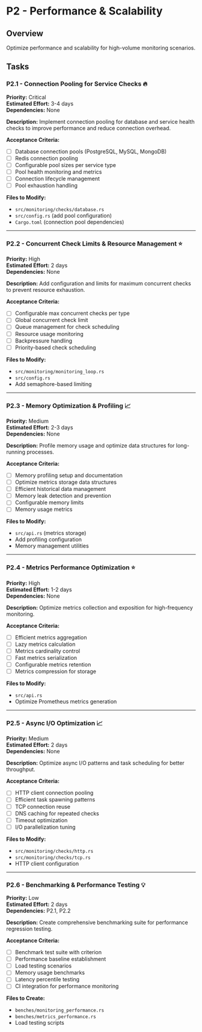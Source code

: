 # P2 - Performance & Scalability

## Overview
Optimize performance and scalability for high-volume monitoring scenarios.

## Tasks

### P2.1 - Connection Pooling for Service Checks 🔥
**Priority:** Critical  
**Estimated Effort:** 3-4 days  
**Dependencies:** None  

**Description:**
Implement connection pooling for database and service health checks to improve performance and reduce connection overhead.

**Acceptance Criteria:**
- [ ] Database connection pools (PostgreSQL, MySQL, MongoDB)
- [ ] Redis connection pooling
- [ ] Configurable pool sizes per service type
- [ ] Pool health monitoring and metrics
- [ ] Connection lifecycle management
- [ ] Pool exhaustion handling

**Files to Modify:**
- `src/monitoring/checks/database.rs`
- `src/config.rs` (add pool configuration)
- `Cargo.toml` (connection pool dependencies)

---

### P2.2 - Concurrent Check Limits & Resource Management ⭐
**Priority:** High  
**Estimated Effort:** 2 days  
**Dependencies:** None  

**Description:**
Add configuration and limits for maximum concurrent checks to prevent resource exhaustion.

**Acceptance Criteria:**
- [ ] Configurable max concurrent checks per type
- [ ] Global concurrent check limit
- [ ] Queue management for check scheduling
- [ ] Resource usage monitoring
- [ ] Backpressure handling
- [ ] Priority-based check scheduling

**Files to Modify:**
- `src/monitoring/monitoring_loop.rs`
- `src/config.rs`
- Add semaphore-based limiting

---

### P2.3 - Memory Optimization & Profiling 📈
**Priority:** Medium  
**Estimated Effort:** 2-3 days  
**Dependencies:** None  

**Description:**
Profile memory usage and optimize data structures for long-running processes.

**Acceptance Criteria:**
- [ ] Memory profiling setup and documentation
- [ ] Optimize metrics storage data structures
- [ ] Efficient historical data management
- [ ] Memory leak detection and prevention
- [ ] Configurable memory limits
- [ ] Memory usage metrics

**Files to Modify:**
- `src/api.rs` (metrics storage)
- Add profiling configuration
- Memory management utilities

---

### P2.4 - Metrics Performance Optimization ⭐
**Priority:** High  
**Estimated Effort:** 1-2 days  
**Dependencies:** None  

**Description:**
Optimize metrics collection and exposition for high-frequency monitoring.

**Acceptance Criteria:**
- [ ] Efficient metrics aggregation
- [ ] Lazy metrics calculation
- [ ] Metrics cardinality control
- [ ] Fast metrics serialization
- [ ] Configurable metrics retention
- [ ] Metrics compression for storage

**Files to Modify:**
- `src/api.rs`
- Optimize Prometheus metrics generation

---

### P2.5 - Async I/O Optimization 📈
**Priority:** Medium  
**Estimated Effort:** 2 days  
**Dependencies:** None  

**Description:**
Optimize async I/O patterns and task scheduling for better throughput.

**Acceptance Criteria:**
- [ ] HTTP client connection pooling
- [ ] Efficient task spawning patterns
- [ ] TCP connection reuse
- [ ] DNS caching for repeated checks
- [ ] Timeout optimization
- [ ] I/O parallelization tuning

**Files to Modify:**
- `src/monitoring/checks/http.rs`
- `src/monitoring/checks/tcp.rs`
- HTTP client configuration

---

### P2.6 - Benchmarking & Performance Testing 💡
**Priority:** Low  
**Estimated Effort:** 2 days  
**Dependencies:** P2.1, P2.2  

**Description:**
Create comprehensive benchmarking suite for performance regression testing.

**Acceptance Criteria:**
- [ ] Benchmark test suite with criterion
- [ ] Performance baseline establishment
- [ ] Load testing scenarios
- [ ] Memory usage benchmarks
- [ ] Latency percentile testing
- [ ] CI integration for performance monitoring

**Files to Create:**
- `benches/monitoring_performance.rs`
- `benches/metrics_performance.rs`
- Load testing scripts